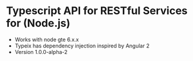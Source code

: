 # Typescript API for RESTful Services for (Node.js)

* Works with node gte 6.x.x
* Typeix has dependency injection inspired by Angular 2
* Version 1.0.0-alpha-2
